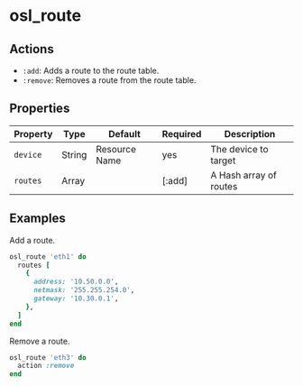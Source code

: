# osl_route

## Actions

- `:add`: Adds a route to the route table.
- `:remove`: Removes a route from the route table.

## Properties

| Property     | Type   | Default       | Required | Description            |
|--------------|--------|---------------|----------|------------------------|
| `device`     | String | Resource Name | yes      | The device to target   |
| `routes`     | Array  |               | [:add]   | A Hash array of routes |

## Examples

Add a route.

```ruby
osl_route 'eth1' do
  routes [
    {
      address: '10.50.0.0',
      netmask: '255.255.254.0',
      gateway: '10.30.0.1',
    },
  ]
end
```

Remove a route.

```ruby
osl_route 'eth3' do
  action :remove
end
```
